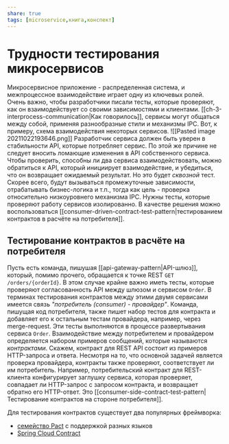 ```yaml
---
share: true
tags: [microservice,книга,конспект]
---
```

# Трудности тестирования микросервисов
Микросервисное приложение - распределенная система, и межпроцессное взаимодействие играет одну из ключевых ролей.
Очень важно, чтобы разработчики писали тесты, которые проверяют, как он взаимодействует со своими зависимостями и клиентами.
[[ch-3-interprocess-communication|Как говорилось]], сервисы могут общаться между собой, применяя разнообразные стили и механизмы IPC. Вот, к примеру, схема взаимодействия некоторых сервисов.
![[Pasted image 20211022193646.png]]
Разработчик сервиса должен быть уверен в стабильности API, которые потребляет сервис. По этой же причине не следует вносить ломающие изменения в API собственного сервиса.
Чтобы проверить, способны ли два сервиса взаимодействовать, можно обратиться к API, который инициирует взаимодействие, и убедиться, что он возвращает ожидаемый результат. Но это будет *сквозной* тест. Скорее всего, будут вызываться промежуточные зависимости, отрабатывать бизнес-логика и т.п., тогда как цель - проверка относительно низкоуровнего механизма IPC. Нужны тесты, которые проверяют работу сервисов изолированно. В качестве решения можно воспользоваться [[consumer-driven-contract-test-pattern|тестированием контрактов в расчёте на потребителя]].
## Тестирование контрактов в расчёте на потребителя
Пусть есть команда, пишушая [[api-gateway-pattern|API-шлюз]], который, помимо прочего, обращается к точке REST `GET /orders/{orderId}`. В этом случае крайне важно иметь тесты, которые проверяют согласованность API между шлюзом и сервисом `Order`. В терминах тестирования контрактов между этими двумя сервисами имеется связь *"потребитель (consumer) - провайдер"*.
Команда, пишущая код потребителя, также пишет набор тестов для контракта и добавляет его к остальным тестам провайдера, например, через merge-request. Эти тесты выполняются в процессе развертывания сервиса `Order`.
Взаимодействие между потребителем и провайдером определяется набором примеров сообщений, которые называются *контрактами*. Скажем, контракт для REST API состоит из примеров HTTP-запроса и ответа.
Несмотря на то, что основной задачей является проверка провайдера, контракты также проверяют, соответствует ли им потребитель. Например, потребительский контракт для REST-клиента конфигурирует заглушку сервиса, которая проверяет, совпадает ли HTTP-запрос с запросом контракта, и возвращает обратно его HTTP-ответ. Это [[consumer-side-contract-test-pattern|Тестирование контрактов на стороне потребителя]].

Для тестирования контрактов существует два популярных фреймворка:
- [семейство Pact](https://github.com/pact-foundation) с поддержкой разных языков
- [Spring Cloud Contract](https://spring.io/projects/spring-cloud-contract)

